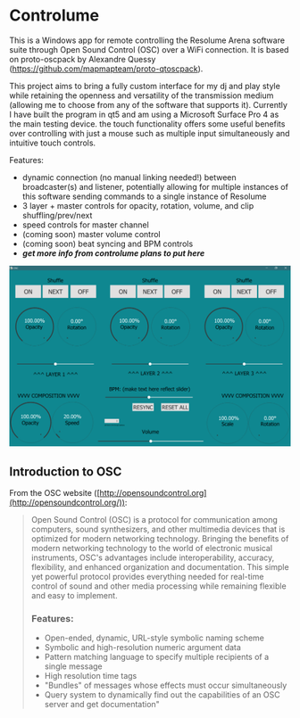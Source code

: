 # Controlume

This is a Windows app for remote controlling the Resolume Arena software suite through Open Sound Control (OSC) over a WiFi connection. It is based on proto-oscpack by Alexandre Quessy (https://github.com/mapmapteam/proto-qtoscpack). 

This project aims to bring a fully custom interface for my dj and play style while retaining the openness and versatility of the transmission medium (allowing me to choose from any of the software that supports it). Currently I have built the program in qt5 and am using a Microsoft Surface Pro 4 as the main testing device. the touch functionality offers some useful benefits over controlling with just a mouse such as multiple input simultaneously and intuitive touch controls.

Features:
- dynamic connection (no manual linking needed!) between broadcaster(s) and listener, potentially allowing for multiple instances of this software sending commands to a single instance of Resolume
-  3 layer + master controls for opacity, rotation, volume, and clip shuffling/prev/next
- speed controls for master channel
- (coming soon) master volume control
- (coming soon) beat syncing and BPM controls
- ***get more info from controlume plans to put here***


![controlume main screen](1.png)


## Introduction to OSC

From the OSC website ([http://opensoundcontrol.org](http://opensoundcontrol.org/)):

> Open Sound Control (OSC) is a protocol for communication among computers, sound synthesizers, and other multimedia devices that is optimized for modern networking technology. Bringing the benefits of modern networking technology to the world of electronic musical instruments, OSC's advantages include interoperability, accuracy, flexibility, and enhanced organization and documentation.
> This simple yet powerful protocol provides everything needed for real-time control of sound and other media processing while remaining flexible and easy to implement.
> ### Features:
> -   Open-ended, dynamic, URL-style symbolic naming scheme
> -   Symbolic and high-resolution numeric argument data
> -   Pattern matching language to specify multiple recipients of a single message
> -   High resolution time tags
> -   "Bundles" of messages whose effects must occur simultaneously
> -   Query system to dynamically find out the capabilities of an OSC server and get documentation"
